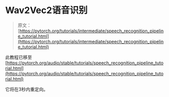 # Wav2Vec2语音识别

> 原文：[https://pytorch.org/tutorials/intermediate/speech_recognition_pipeline_tutorial.html](https://pytorch.org/tutorials/intermediate/speech_recognition_pipeline_tutorial.html)

此教程已移至[https://pytorch.org/audio/stable/tutorials/speech_recognition_pipeline_tutorial.html](https://pytorch.org/audio/stable/tutorials/speech_recognition_pipeline_tutorial.html)

它将在3秒内重定向。

